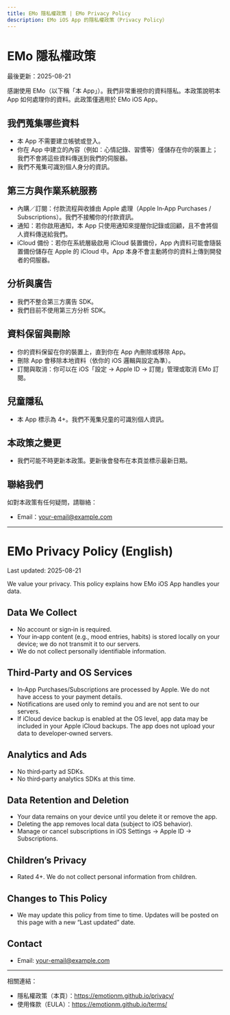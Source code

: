 ```yaml
---
title: EMo 隱私權政策 | EMo Privacy Policy
description: EMo iOS App 的隱私權政策（Privacy Policy）
---
```


# EMo 隱私權政策
最後更新：2025-08-21

感謝使用 EMo（以下稱「本 App」）。我們非常重視你的資料隱私。本政策說明本 App 如何處理你的資料。此政策僅適用於 EMo iOS App。

## 我們蒐集哪些資料
- 本 App 不需要建立帳號或登入。
- 你在 App 中建立的內容（例如：心情記錄、習慣等）僅儲存在你的裝置上；我們不會將這些資料傳送到我們的伺服器。
- 我們不蒐集可識別個人身分的資訊。

## 第三方與作業系統服務
- 內購／訂閱：付款流程與收據由 Apple 處理（Apple In‑App Purchases / Subscriptions）。我們不接觸你的付款資訊。
- 通知：若你啟用通知，本 App 只使用通知來提醒你記錄或回顧，且不會將個人資料傳送給我們。
- iCloud 備份：若你在系統層級啟用 iCloud 裝置備份，App 內資料可能會隨裝置備份儲存在 Apple 的 iCloud 中。App 本身不會主動將你的資料上傳到開發者的伺服器。

## 分析與廣告
- 我們不整合第三方廣告 SDK。
- 我們目前不使用第三方分析 SDK。

## 資料保留與刪除
- 你的資料保留在你的裝置上，直到你在 App 內刪除或移除 App。
- 刪除 App 會移除本地資料（依你的 iOS 邏輯與設定為準）。
- 訂閱與取消：你可以在 iOS「設定 → Apple ID → 訂閱」管理或取消 EMo 訂閱。

## 兒童隱私
- 本 App 標示為 4+。我們不蒐集兒童的可識別個人資訊。

## 本政策之變更
- 我們可能不時更新本政策。更新後會發布在本頁並標示最新日期。

## 聯絡我們
如對本政策有任何疑問，請聯絡：
- Email：your-email@example.com

---

# EMo Privacy Policy (English)
Last updated: 2025-08-21

We value your privacy. This policy explains how EMo iOS App handles your data.

## Data We Collect
- No account or sign‑in is required.
- Your in‑app content (e.g., mood entries, habits) is stored locally on your device; we do not transmit it to our servers.
- We do not collect personally identifiable information.

## Third‑Party and OS Services
- In‑App Purchases/Subscriptions are processed by Apple. We do not have access to your payment details.
- Notifications are used only to remind you and are not sent to our servers.
- If iCloud device backup is enabled at the OS level, app data may be included in your Apple iCloud backups. The app does not upload your data to developer‑owned servers.

## Analytics and Ads
- No third‑party ad SDKs.
- No third‑party analytics SDKs at this time.

## Data Retention and Deletion
- Your data remains on your device until you delete it or remove the app.
- Deleting the app removes local data (subject to iOS behavior).
- Manage or cancel subscriptions in iOS Settings → Apple ID → Subscriptions.

## Children’s Privacy
- Rated 4+. We do not collect personal information from children.

## Changes to This Policy
- We may update this policy from time to time. Updates will be posted on this page with a new “Last updated” date.

## Contact
- Email: your-email@example.com

---

相關連結：
- 隱私權政策（本頁）：https://emotionm.github.io/privacy/
- 使用條款（EULA）：https://emotionm.github.io/terms/
